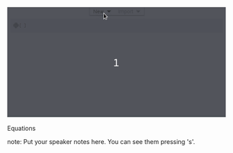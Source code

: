 <img src="resources/te-hill-equation.gif"/>

Equations

note:
    Put your speaker notes here.
    You can see them pressing 's'.

